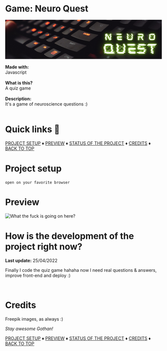 # Game: Neuro Quest

<img src="banner.png" alt="cool banner here ma good bitch!" />

<b>Made with:</b><br/>
Javascript
<br/><br/>
<b>What is this?</b><br/>
A quiz game
<br/><br/>
<b>Description:</b><br/>
It's a game of neuroscience questions :)
<br/><br/>
# Quick links &#128150;
  
[PROJECT SETUP](#Project-setup) &diams; [PREVIEW](#Preview) &diams; [STATUS OF THE PROJECT](#How-is-the-development-of-the-project-right-now) &diams; [CREDITS](#Credits) &diams; [BACK TO TOP](#Game-Neuro-Quest)


# Project setup
```
open on your favorite browser
```


# Preview
<img src="overview.png" alt="What the fuck is going on here?" />


# How is the development of the project right now?
<b>Last update:</b> 25/04/2022

Finally I code the quiz game hahaha now I need real questions & answers, improve front-end and deploy :)

<br/>

# Credits

Freepik images, as always :)

<i>Stay awesome Gothan!</i>
  
[PROJECT SETUP](#Project-setup) &diams; [PREVIEW](#Preview) &diams; [STATUS OF THE PROJECT](#How-is-the-development-of-the-project-right-now) &diams; [CREDITS](#Credits) &diams; [BACK TO TOP](#Game-Neuro-Quest)
